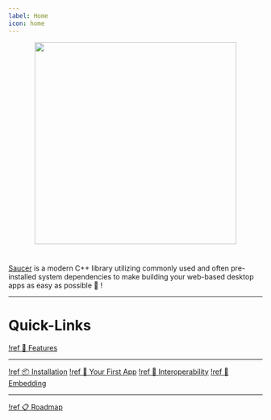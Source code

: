```yaml
---
label: Home
icon: home
---
```


<p align="center">
    <img src="assets/logo.gif" width=400 />
</p>

#

[Saucer](https://saucer.github.io) is a modern C++ library utilizing commonly used and often pre-installed system dependencies to make building your web-based desktop apps as easy as possible :rocket: ! 

---

# Quick-Links

[!ref 💪 Features](Features.md)

---

[!ref 📦 Installation](Getting-Started/Installation.md)
[!ref 🚀 Your First App](Getting-Started/Your%20First%20App.md)
[!ref 🎉 Interoperability](Getting-Started/Interoperability.md)
[!ref 🤖 Embedding](Getting-Started/Embedding.md)

---

[!ref 📋 Roadmap](Roadmap.md)